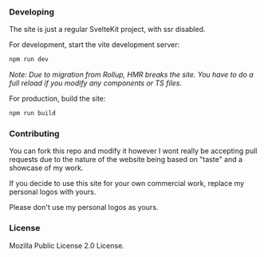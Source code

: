 ### Developing

The site is just a regular SvelteKit project, with ssr disabled.

For development, start the vite development server:

```bash
npm run dev
```

*Note: Due to migration from Rollup, HMR breaks the site. You have to do a full reload if you modify any components or TS files.*

For production, build the site:

```bash
npm run build
```

### Contributing

You can fork this repo and modify it however I wont really be accepting pull requests due to the nature of the website being based on "taste" and a showcase of my work.

If you decide to use this site for your own commercial work, replace my personal logos with yours.

Please don't use my personal logos as yours.

### License

Mozilla Public License 2.0 License.

